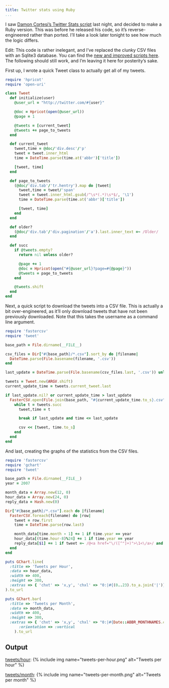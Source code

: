 ```yaml
---
title: Twitter stats using Ruby
...
```


I saw [Damon Cortesi’s Twitter Stats script](http://dcortesi.com/2007/12/27/twitter-stats/) last night, and decided to make a Ruby version. This was before he released his code, so it’s reverse-engineered rather than ported. I’ll take a look later tonight to see how much the logic differs.

Edit: This code is rather inelegant, and I’ve replaced the clunky CSV files with an Sqlite3 database. You can find the [new and improved scripts here](http://github.com/kejadlen/twitter_stats/tree/master). The following should still work, and I’m leaving it here for posterity’s sake.

First up, I wrote a quick Tweet class to actually get all of my tweets.

```ruby
require 'hpricot'
require 'open-uri'

class Tweet
  def initialize(user)
    @user_url = "http://twitter.com/#{user}"

    @doc = Hpricot(open(@user_url))
    @page = 1

    @tweets = [current_tweet]
    @tweets += page_to_tweets
  end

  def current_tweet
    tweet,time = @doc/'div.desc'/'p'
    tweet = tweet.inner_html
    time = DateTime.parse(time.at('abbr')['title'])

    [tweet, time]
  end

  def page_to_tweets
    (@doc/'div.tab'/'tr.hentry').map do |tweet|
      tweet,time = tweet/'span'
      tweet = tweet.inner_html.gsub(/^\s*(.*)\s*$/, '\1')
      time = DateTime.parse(time.at('abbr')['title'])

      [tweet, time]
    end
  end

  def older?
    (@doc/'div.tab'/'div.pagination'/'a').last.inner_text =~ /Older/
  end

  def succ
    if @tweets.empty?
      return nil unless older?

      @page += 1
      @doc = Hpricot(open("#{@user_url}?page=#{@page}"))
      @tweets = page_to_tweets
    end

    @tweets.shift
  end
end
```

Next, a quick script to download the tweets into a CSV file. This is actually a bit over-engineered, as it’ll only download tweets that have not been previously downloaded. Note that this takes the username as a command line argument.

```ruby
require 'fastercsv'
require 'tweet'

base_path = File.dirname(__FILE__)

csv_files = Dir["#{base_path}/*.csv"].sort_by do |filename|
  DateTime.parse(File.basename(filename, '.csv'))
end

last_update = DateTime.parse(File.basename(csv_files.last, '.csv')) unless csv_files.empty?

tweets = Tweet.new(ARGV.shift)
current_update_time = tweets.current_tweet.last

if last_update.nil? or current_update_time > last_update
  FasterCSV.open(File.join(base_path, "#{current_update_time.to_s}.csv"), 'w') do |csv|
    while t = tweets.succ
      tweet,time = t

      break if last_update and time <= last_update

      csv << [tweet, time.to_s]
    end
  end
end
```

And last, creating the graphs of the statistics from the CSV files.

```ruby
require 'fastercsv'
require 'gchart'
require 'tweet'

base_path = File.dirname(__FILE__)
year = 2007

month_data = Array.new(12, 0)
hour_data = Array.new(24, 0)
reply_data = Hash.new(0)

Dir["#{base_path}/*.csv"].each do |filename|
  FasterCSV.foreach(filename) do |row|
    tweet = row.first
    time = DateTime.parse(row.last)

    month_data[time.month - 1] += 1 if time.year == year
    hour_data[(time.hour-8)%24] += 1 if time.year == year
    reply_data[$1] += 1 if tweet =~ /@<a href="\/([^"]+)">\1<\/a>/ and time.year == year
  end
end

puts GChart.line(
  :title => 'Tweets per Hour',
  :data => hour_data,
  :width => 400,
  :height => 300,
  :extras => { 'chxt' => 'x,y', 'chxl' => "0:|#{(0..23).to_a.join('|')}|1:|#{hour_data.min}|#{hour_data.max}" }
).to_url

puts GChart.bar(
  :title => 'Tweets per Month',
  :data => month_data,
  :width => 400,
  :height => 300,
  :extras => { 'chxt' => 'x,y', 'chxl' => "0:|#{Date::ABBR_MONTHNAMES.compact.join('|')}|1:|#{month_data.min}|#{month_data.max}" },
      :orientation => :vertical
    ).to_url
```

## Output

[tweets/hour](http://chart.apis.google.com/chart?chxt=x,y&chxl=0:%7C0%7C1%7C2%7C3%7C4%7C5%7C6%7C7%7C8%7C9%7C10%7C11%7C12%7C13%7C14%7C15%7C16%7C17%7C18%7C19%7C20%7C21%7C22%7C23%7C1:%7C1%7C40&chs=400x300&cht=lc&chtt=Tweets+per+Hour&chd=e:LNDNGaDNBmDNRmpm-Z..7MgAgAkzzMuZeZ):
{% include img name="tweets-per-hour.png" alt="Tweets per hour" %}

[tweets/month](http://chart.apis.google.com/chart?chxt=x,y&chxl=0:%7CJan%7CFeb%7CMar%7CApr%7CMay%7CJun%7CJul%7CAug%7CSep%7COct%7CNov%7CDec%7C1:%7C0%7C148&chs=400x300&cht=bvs&chtt=Tweets+per+Month&chd=e:AcAAA3AAAAAAAAAAopyl4N..):
{% include img name="tweets-per-month.png" alt="Tweets per month" %}
